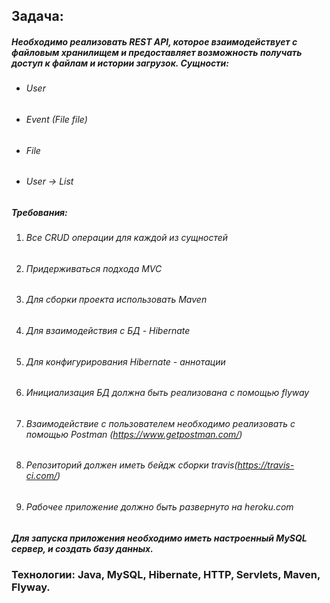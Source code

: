 ## **Задача**:
##### Необходимо реализовать REST API, которое взаимодействует с файловым хранилищем и предоставляет возможность получать доступ к файлам и истории загрузок. Сущности:

* ###### User 
* ###### Event (File file)
* ###### File
* ###### User -> List<Event>

##### Требования:

1. ###### Все CRUD операции для каждой из сущностей
2. ###### Придерживаться подхода MVC
3. ###### Для сборки проекта использовать Maven
4. ###### Для взаимодействия с БД - Hibernate
5. ###### Для конфигурирования Hibernate - аннотации
6. ###### Инициализация БД должна быть реализована с помощью flyway
7. ###### Взаимодействие с пользователем необходимо реализовать с помощью Postman (https://www.getpostman.com/)
8. ###### Репозиторий должен иметь бейдж сборки travis(https://travis-ci.com/)
9. ###### Рабочее приложение должно быть развернуто на heroku.com

##### Для запуска приложения необходимо иметь настроенный MySQL сервер, и создать базу данных.
### Технологии: Java, MySQL, Hibernate, HTTP, Servlets, Maven, Flyway.